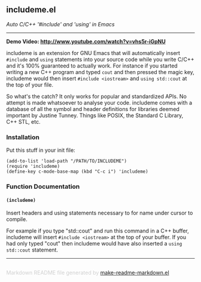 ## includeme.el
*Auto C/C++ '#include' and 'using' in Emacs*

---

**Demo Video: <http://www.youtube.com/watch?v=vhs5r-iGpNU>**

includeme is an extension for GNU Emacs that will automatically insert
`#include` and `using` statements into your source code while you write
C/C++ and it's 100% guaranteed to actually work. For instance if you started
writing a new C++ program and typed `cout` and then pressed the magic key,
includeme would then insert `#include <iostream>` and `using std::cout` at
the top of your file.

So what's the catch? It only works for popular and standardized
APIs. No attempt is made whatsoever to analyse your code. includeme
comes with a database of all the symbol and header definitions for
libraries deemed important by Justine Tunney. Things like POSIX,
the Standard C Library, C++ STL, etc.

### Installation


Put this stuff in your init file:

    (add-to-list 'load-path "/PATH/TO/INCLUDEME")
    (require 'includeme)
    (define-key c-mode-base-map (kbd "C-c i") 'includeme)

### Function Documentation


#### `(includeme)`

Insert headers and using statements necessary to for name
under cursor to compile.

For example if you type "std::cout" and run this command in a
C++ buffer, includeme will insert `#include <iostream>` at the
top of your buffer. If you had only typed "cout" then includeme
would have also inserted a `using std::cout` statement.

-----
<div style="padding-top:15px;color: #d0d0d0;">
Markdown README file generated by
<a href="https://github.com/mgalgs/make-readme-markdown">make-readme-markdown.el</a>
</div>
